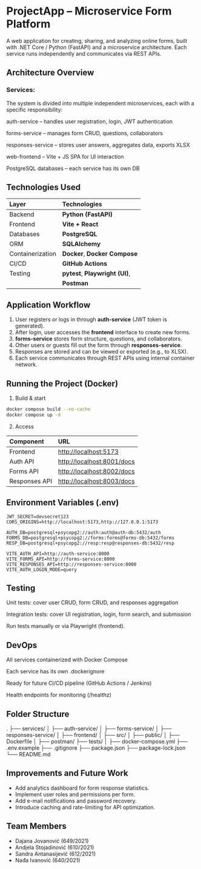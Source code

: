 # ProjectApp – Microservice Form Platform

A web application for creating, sharing, and analyzing online forms, built with .NET Core / Python (FastAPI) and a microservice architecture.
Each service runs independently and communicates via REST APIs.

## Architecture Overview

### Services:
The system is divided into multiple independent microservices, each with a specific responsibility:

auth-service – handles user registration, login, JWT authentication

forms-service – manages form CRUD, questions, collaborators

responses-service – stores user answers, aggregates data, exports XLSX

web-frontend – Vite + JS SPA for UI interaction

PostgreSQL databases – each service has its own DB

## Technologies Used

| Layer            | Technologies                    |
| :--------------- | :------------------------------ |
| Backend          | **Python (FastAPI)**            |
| Frontend         | **Vite + React**                |
| Databases        | **PostgreSQL**                  |
| ORM              | **SQLAlchemy**                  |
| Containerization | **Docker**, **Docker Compose**  |
| CI/CD            | **GitHub Actions**              |
| Testing          | **pytest**, **Playwright (UI)**,|
|                  | **Postman**                     |

## Application Workflow

1. User registers or logs in through **auth-service** (JWT token is generated).  
2. After login, user accesses the **frontend** interface to create new forms.  
3. **forms-service** stores form structure, questions, and collaborators.  
4. Other users or guests fill out the form through **responses-service**.  
5. Responses are stored and can be viewed or exported (e.g., to XLSX).  
6. Each service communicates through REST APIs using internal container network.

## Running the Project (Docker)

1. Build & start
```bash
docker compose build --no-cache
docker compose up -d
```
2. Access

| Component     | URL                                                      |
| :------------ | :------------------------------------------------------- |
| Frontend      | [http://localhost:5173](http://localhost:5173)           |
| Auth API      | [http://localhost:8001/docs](http://localhost:8001/docs) |
| Forms API     | [http://localhost:8002/docs](http://localhost:8002/docs) |
| Responses API | [http://localhost:8003/docs](http://localhost:8003/docs) |


## Environment Variables (.env)
```env
JWT_SECRET=devsecret123
CORS_ORIGINS=http://localhost:5173,http://127.0.0.1:5173

AUTH_DB=postgresql+psycopg2://auth:auth@auth-db:5432/auth
FORMS_DB=postgresql+psycopg2://forms:forms@forms-db:5432/forms
RESP_DB=postgresql+psycopg2://resp:resp@responses-db:5432/resp

VITE_AUTH_API=http://auth-service:8000
VITE_FORMS_API=http://forms-service:8000
VITE_RESPONSES_API=http://responses-service:8000
VITE_AUTH_LOGIN_MODE=query
```
## Testing

Unit tests: cover user CRUD, form CRUD, and responses aggregation

Integration tests: cover UI registration, login, form search, and submission

Run tests manually or via Playwright (frontend).

## DevOps

All services containerized with Docker Compose

Each service has its own .dockerignore

Ready for future CI/CD pipeline (GitHub Actions / Jenkins)

Health endpoints for monitoring (/healthz)

## Folder Structure

.
├── services/
│   ├── auth-service/
│   ├── forms-service/
│   ├── responses-service/
│
├── frontend/
│   ├── src/
│   ├── public/
│   ├── Dockerfile
│
├── postman/
├── tests/
│
├── docker-compose.yml
├── .env.example
├── .gitignore
├── package.json
├── package-lock.json
└── README.md

## Improvements and Future Work

- Add analytics dashboard for form response statistics.  
- Implement user roles and permissions per form.  
- Add e-mail notifications and password recovery.  
- Introduce caching and rate-limiting for API optimization. 

## Team Members
- Dajana Jovanović (649/2021)
- Andjela Stojadinović (610/2021)
- Sandra Antanasijević (612/2021)
- Nađa Ivanović (640/2021)

